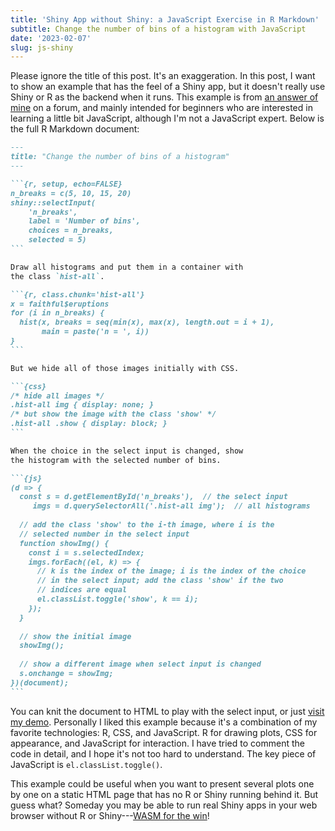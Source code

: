 ```yaml
---
title: 'Shiny App without Shiny: a JavaScript Exercise in R Markdown'
subtitle: Change the number of bins of a histogram with JavaScript
date: '2023-02-07'
slug: js-shiny
---
```


Please ignore the title of this post. It's an exaggeration. In this post, I want
to show an example that has the feel of a Shiny app, but it doesn't really use
Shiny or R as the backend when it runs. This example is from [an answer of
mine](https://d.cosx.org/d/423312/12) on a forum, and mainly intended for
beginners who are interested in learning a little bit JavaScript, although I'm
not a JavaScript expert. Below is the full R Markdown document:

```` markdown
---
title: "Change the number of bins of a histogram"
---

```{r, setup, echo=FALSE}
n_breaks = c(5, 10, 15, 20)
shiny::selectInput(
    'n_breaks',
    label = 'Number of bins',
    choices = n_breaks,
    selected = 5)
```

Draw all histograms and put them in a container with
the class `hist-all`.

```{r, class.chunk='hist-all'}
x = faithful$eruptions
for (i in n_breaks) {
  hist(x, breaks = seq(min(x), max(x), length.out = i + 1),
       main = paste('n = ', i))
}
```

But we hide all of those images initially with CSS.

```{css}
/* hide all images */
.hist-all img { display: none; }
/* but show the image with the class 'show' */
.hist-all .show { display: block; }
```

When the choice in the select input is changed, show
the histogram with the selected number of bins.

```{js}
(d => {
  const s = d.getElementById('n_breaks'),  // the select input
     imgs = d.querySelectorAll('.hist-all img');  // all histograms
  
  // add the class 'show' to the i-th image, where i is the
  // selected number in the select input
  function showImg() {
    const i = s.selectedIndex;
    imgs.forEach((el, k) => {
      // k is the index of the image; i is the index of the choice
      // in the select input; add the class 'show' if the two
      // indices are equal
      el.classList.toggle('show', k == i); 
    });
  }
  
  // show the initial image
  showImg();
  
  // show a different image when select input is changed
  s.onchange = showImg;
})(document);
```
````

You can knit the document to HTML to play with the select input, or just [visit
my demo](https://rpubs.com/yihui/js-shiny). Personally I liked this example
because it's a combination of my favorite technologies: R, CSS, and JavaScript.
R for drawing plots, CSS for appearance, and JavaScript for interaction. I have
tried to comment the code in detail, and I hope it's not too hard to understand.
The key piece of JavaScript is `el.classList.toggle()`.

This example could be useful when you want to present several plots one by one
on a static HTML page that has no R or Shiny running behind it. But guess what?
Someday you may be able to run real Shiny apps in your web browser without R or
Shiny---[WASM for the win](https://github.com/georgestagg/webR)!
